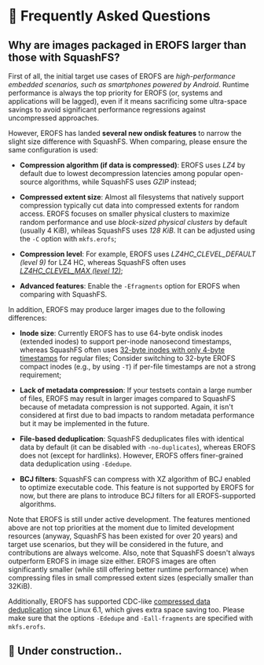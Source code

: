 # 🙋 Frequently Asked Questions

## Why are images packaged in EROFS larger than those with SquashFS?

First of all, the initial target use cases of EROFS are _high-performance
embedded scenarios, such as smartphones powered by Android_.  Runtime
performance is always the top priority for EROFS (or, systems and applications
will be lagged), even if it means sacrificing some ultra-space savings to avoid
significant performance regressions against uncompressed approaches.

However, EROFS has landed **several new ondisk features** to narrow the slight
size difference with SquashFS.  When comparing, please ensure the same
configuration is used:

 - **Compression algorithm (if data is compressed)**: EROFS uses *LZ4* by
   default due to lowest decompression latencies among popular open-source
   algorithms, while SquashFS uses *GZIP* instead;

 - **Compressed extent size**: Almost all filesystems that natively support
   compression typically cut data into compressed extents for random access.
   EROFS focuses on smaller physical clusters to maximize random performance and
   use *block-sized physical clusters* by default (usually 4 KiB), whileas
   SquashFS uses *128 KiB*.  It can be adjusted using the `-C` option with
   `mkfs.erofs`;

 - **Compression level**: For example, EROFS uses *LZ4HC_CLEVEL_DEFAULT (level 9)*
   for LZ4 HC, whereas SquashFS often uses
   *[LZ4HC_CLEVEL_MAX (level 12)](https://github.com/plougher/squashfs-tools/blob/4.6.1/squashfs-tools/lz4_wrapper.c#L52)*;

 - **Advanced features**: Enable the `-Efragments` option for EROFS when
   comparing with SquashFS.

In addition, EROFS may produce larger images due to the following differences:
 - **Inode size**: Currently EROFS has to use 64-byte ondisk inodes (extended
   inodes) to support per-inode nanosecond timestamps, whereas SquashFS often
   uses [32-byte inodes with only 4-byte timestamps](https://git.kernel.org/pub/scm/linux/kernel/git/torvalds/linux.git/tree/fs/squashfs/squashfs_fs.h?h=v6.12#n334)
   for regular files;  Consider switching to 32-byte EROFS compact inodes (e.g.,
   by using `-T`) if per-file timestamps are not a strong requirement;

 - **Lack of metadata compression**: If your testsets contain a large number of
   files, EROFS may result in larger images compared to SquashFS because of
   metadata compression is not supported.  Again, it isn't considered at first
   due to bad impacts to random metadata performance but it may be implemented
   in the future.

 - **File-based deduplication**: SquashFS deduplicates files with identical data
   by default (it can be disabled with `-no-duplicates`), whereas EROFS does not
   (except for hardlinks).  However, EROFS offers finer-grained data
   deduplication using `-Ededupe`.

 - **BCJ filters**: SquashFS can compress with XZ algorithm of BCJ enabled to
   optimize executable code.  This feature is not supported by EROFS for now,
   but there are plans to introduce BCJ filters for all EROFS-supported
   algorithms.

Note that EROFS is still under active development. The features mentioned above
are not top priorities at the moment due to limited development resources
(anyway, SquashFS has been existed for over 20 years) and target use scenarios,
but they will be considered in the future, and contributions are always welcome.
Also, note that SquashFS doesn't always outperform EROFS in image size either.
EROFS images are often significantly smaller (while still offering better
runtime performance) when compressing files in small compressed extent sizes
(especially smaller than 32KiB).

Additionally, EROFS has supported CDC-like [compressed data deduplication](design.md#data-deduplication)
since Linux 6.1, which gives extra space saving too.  Please make sure that
the options `-Ededupe` and `-Eall-fragments` are specified with `mkfs.erofs`.

## 🚧 Under construction..
